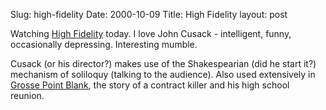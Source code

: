 Slug: high-fidelity
Date: 2000-10-09
Title: High Fidelity
layout: post

Watching <a href="http://us.imdb.com/Title?0146882">High Fidelity</a> today. I love John Cusack - intelligent, funny, occasionally depressing. Interesting mumble.

Cusack (or his director?) makes use of the Shakespearian (did he start it?) mechanism of soliloquy (talking to the audience). Also used extensively in <a href="http://us.imdb.com/Title?0119229">Grosse Point Blank</a>, the story of a contract killer and his high school reunion.
